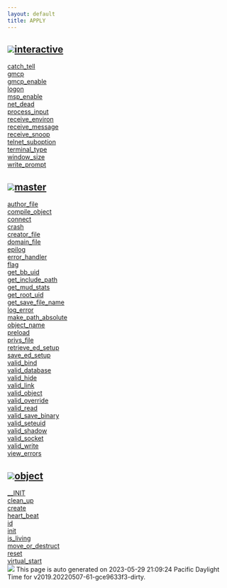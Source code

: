 ```yaml
---
layout: default
title: APPLY
---
```



<h2 class="border-bottom py-3 text-uppercase">
  <img src="https://cdnjs.cloudflare.com/ajax/libs/octicons/8.5.0/svg/bookmark.svg"><a class='text-secondary' name="interactive" href="#interactive">interactive</a>
</h2>

<div class='row'>
<div class='col-sm-4 col-md-3 col-lg-3 col-xl-2'>
<div><a href='interactive/catch_tell.html'>catch_tell</a></div>
</div>
<div class='col-sm-4 col-md-3 col-lg-3 col-xl-2'>
<div><a href='interactive/gmcp.html'>gmcp</a></div>
</div>
<div class='col-sm-4 col-md-3 col-lg-3 col-xl-2'>
<div><a href='interactive/gmcp_enable.html'>gmcp_enable</a></div>
</div>
<div class='col-sm-4 col-md-3 col-lg-3 col-xl-2'>
<div><a href='interactive/logon.html'>logon</a></div>
</div>
<div class='col-sm-4 col-md-3 col-lg-3 col-xl-2'>
<div><a href='interactive/msp_enable.html'>msp_enable</a></div>
</div>
<div class='col-sm-4 col-md-3 col-lg-3 col-xl-2'>
<div><a href='interactive/net_dead.html'>net_dead</a></div>
</div>
<div class='col-sm-4 col-md-3 col-lg-3 col-xl-2'>
<div><a href='interactive/process_input.html'>process_input</a></div>
</div>
<div class='col-sm-4 col-md-3 col-lg-3 col-xl-2'>
<div><a href='interactive/receive_environ.html'>receive_environ</a></div>
</div>
<div class='col-sm-4 col-md-3 col-lg-3 col-xl-2'>
<div><a href='interactive/receive_message.html'>receive_message</a></div>
</div>
<div class='col-sm-4 col-md-3 col-lg-3 col-xl-2'>
<div><a href='interactive/receive_snoop.html'>receive_snoop</a></div>
</div>
<div class='col-sm-4 col-md-3 col-lg-3 col-xl-2'>
<div><a href='interactive/telnet_suboption.html'>telnet_suboption</a></div>
</div>
<div class='col-sm-4 col-md-3 col-lg-3 col-xl-2'>
<div><a href='interactive/terminal_type.html'>terminal_type</a></div>
</div>
<div class='col-sm-4 col-md-3 col-lg-3 col-xl-2'>
<div><a href='interactive/window_size.html'>window_size</a></div>
</div>
<div class='col-sm-4 col-md-3 col-lg-3 col-xl-2'>
<div><a href='interactive/write_prompt.html'>write_prompt</a></div>
</div>
</div>

<h2 class="border-bottom py-3 text-uppercase">
  <img src="https://cdnjs.cloudflare.com/ajax/libs/octicons/8.5.0/svg/bookmark.svg"><a class='text-secondary' name="master" href="#master">master</a>
</h2>

<div class='row'>
<div class='col-sm-4 col-md-3 col-lg-3 col-xl-2'>
<div><a href='master/author_file.html'>author_file</a></div>
</div>
<div class='col-sm-4 col-md-3 col-lg-3 col-xl-2'>
<div><a href='master/compile_object.html'>compile_object</a></div>
</div>
<div class='col-sm-4 col-md-3 col-lg-3 col-xl-2'>
<div><a href='master/connect.html'>connect</a></div>
</div>
<div class='col-sm-4 col-md-3 col-lg-3 col-xl-2'>
<div><a href='master/crash.html'>crash</a></div>
</div>
<div class='col-sm-4 col-md-3 col-lg-3 col-xl-2'>
<div><a href='master/creator_file.html'>creator_file</a></div>
</div>
<div class='col-sm-4 col-md-3 col-lg-3 col-xl-2'>
<div><a href='master/domain_file.html'>domain_file</a></div>
</div>
<div class='col-sm-4 col-md-3 col-lg-3 col-xl-2'>
<div><a href='master/epilog.html'>epilog</a></div>
</div>
<div class='col-sm-4 col-md-3 col-lg-3 col-xl-2'>
<div><a href='master/error_handler.html'>error_handler</a></div>
</div>
<div class='col-sm-4 col-md-3 col-lg-3 col-xl-2'>
<div><a href='master/flag.html'>flag</a></div>
</div>
<div class='col-sm-4 col-md-3 col-lg-3 col-xl-2'>
<div><a href='master/get_bb_uid.html'>get_bb_uid</a></div>
</div>
<div class='col-sm-4 col-md-3 col-lg-3 col-xl-2'>
<div><a href='master/get_include_path.html'>get_include_path</a></div>
</div>
<div class='col-sm-4 col-md-3 col-lg-3 col-xl-2'>
<div><a href='master/get_mud_stats.html'>get_mud_stats</a></div>
</div>
<div class='col-sm-4 col-md-3 col-lg-3 col-xl-2'>
<div><a href='master/get_root_uid.html'>get_root_uid</a></div>
</div>
<div class='col-sm-4 col-md-3 col-lg-3 col-xl-2'>
<div><a href='master/get_save_file_name.html'>get_save_file_name</a></div>
</div>
<div class='col-sm-4 col-md-3 col-lg-3 col-xl-2'>
<div><a href='master/log_error.html'>log_error</a></div>
</div>
<div class='col-sm-4 col-md-3 col-lg-3 col-xl-2'>
<div><a href='master/make_path_absolute.html'>make_path_absolute</a></div>
</div>
<div class='col-sm-4 col-md-3 col-lg-3 col-xl-2'>
<div><a href='master/object_name.html'>object_name</a></div>
</div>
<div class='col-sm-4 col-md-3 col-lg-3 col-xl-2'>
<div><a href='master/preload.html'>preload</a></div>
</div>
<div class='col-sm-4 col-md-3 col-lg-3 col-xl-2'>
<div><a href='master/privs_file.html'>privs_file</a></div>
</div>
<div class='col-sm-4 col-md-3 col-lg-3 col-xl-2'>
<div><a href='master/retrieve_ed_setup.html'>retrieve_ed_setup</a></div>
</div>
<div class='col-sm-4 col-md-3 col-lg-3 col-xl-2'>
<div><a href='master/save_ed_setup.html'>save_ed_setup</a></div>
</div>
<div class='col-sm-4 col-md-3 col-lg-3 col-xl-2'>
<div><a href='master/valid_bind.html'>valid_bind</a></div>
</div>
<div class='col-sm-4 col-md-3 col-lg-3 col-xl-2'>
<div><a href='master/valid_database.html'>valid_database</a></div>
</div>
<div class='col-sm-4 col-md-3 col-lg-3 col-xl-2'>
<div><a href='master/valid_hide.html'>valid_hide</a></div>
</div>
<div class='col-sm-4 col-md-3 col-lg-3 col-xl-2'>
<div><a href='master/valid_link.html'>valid_link</a></div>
</div>
<div class='col-sm-4 col-md-3 col-lg-3 col-xl-2'>
<div><a href='master/valid_object.html'>valid_object</a></div>
</div>
<div class='col-sm-4 col-md-3 col-lg-3 col-xl-2'>
<div><a href='master/valid_override.html'>valid_override</a></div>
</div>
<div class='col-sm-4 col-md-3 col-lg-3 col-xl-2'>
<div><a href='master/valid_read.html'>valid_read</a></div>
</div>
<div class='col-sm-4 col-md-3 col-lg-3 col-xl-2'>
<div><a href='master/valid_save_binary.html'>valid_save_binary</a></div>
</div>
<div class='col-sm-4 col-md-3 col-lg-3 col-xl-2'>
<div><a href='master/valid_seteuid.html'>valid_seteuid</a></div>
</div>
<div class='col-sm-4 col-md-3 col-lg-3 col-xl-2'>
<div><a href='master/valid_shadow.html'>valid_shadow</a></div>
</div>
<div class='col-sm-4 col-md-3 col-lg-3 col-xl-2'>
<div><a href='master/valid_socket.html'>valid_socket</a></div>
</div>
<div class='col-sm-4 col-md-3 col-lg-3 col-xl-2'>
<div><a href='master/valid_write.html'>valid_write</a></div>
</div>
<div class='col-sm-4 col-md-3 col-lg-3 col-xl-2'>
<div><a href='master/view_errors.html'>view_errors</a></div>
</div>
</div>

<h2 class="border-bottom py-3 text-uppercase">
  <img src="https://cdnjs.cloudflare.com/ajax/libs/octicons/8.5.0/svg/bookmark.svg"><a class='text-secondary' name="object" href="#object">object</a>
</h2>

<div class='row'>
<div class='col-sm-4 col-md-3 col-lg-3 col-xl-2'>
<div><a href='object/__INIT.html'>__INIT</a></div>
</div>
<div class='col-sm-4 col-md-3 col-lg-3 col-xl-2'>
<div><a href='object/clean_up.html'>clean_up</a></div>
</div>
<div class='col-sm-4 col-md-3 col-lg-3 col-xl-2'>
<div><a href='object/create.html'>create</a></div>
</div>
<div class='col-sm-4 col-md-3 col-lg-3 col-xl-2'>
<div><a href='object/heart_beat.html'>heart_beat</a></div>
</div>
<div class='col-sm-4 col-md-3 col-lg-3 col-xl-2'>
<div><a href='object/id.html'>id</a></div>
</div>
<div class='col-sm-4 col-md-3 col-lg-3 col-xl-2'>
<div><a href='object/init.html'>init</a></div>
</div>
<div class='col-sm-4 col-md-3 col-lg-3 col-xl-2'>
<div><a href='object/is_living.html'>is_living</a></div>
</div>
<div class='col-sm-4 col-md-3 col-lg-3 col-xl-2'>
<div><a href='object/move_or_destruct.html'>move_or_destruct</a></div>
</div>
<div class='col-sm-4 col-md-3 col-lg-3 col-xl-2'>
<div><a href='object/reset.html'>reset</a></div>
</div>
<div class='col-sm-4 col-md-3 col-lg-3 col-xl-2'>
<div><a href='object/virtual_start.html'>virtual_start</a></div>
</div>
</div>

<div class="alert alert-info my-4" role="alert">
    <img src="https://cdnjs.cloudflare.com/ajax/libs/octicons/8.5.0/svg/info.svg">
    This page is auto generated on 2023-05-29 21:09:24 Pacific Daylight Time for v2019.20220507-61-gce9633f3-dirty.</a>
</div>

